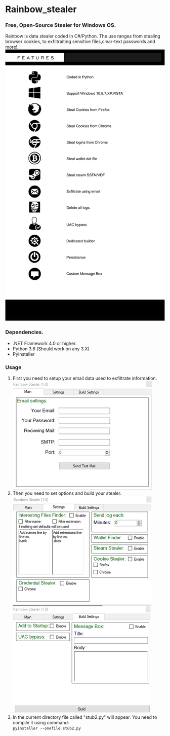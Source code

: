 # Rainbow_stealer
### Free, Open-Source Stealer for Windows OS.         
Rainbow is data stealer coded in C#/Python. The use ranges from stealing browser cookies, to exfiltraiting sensitive files,clear-text passwords and more!.        
![alt text](https://github.com/remix30303/Rainbow_stealer/blob/master/features.jpg)
### Dependencies.
* .NET Framework 4.0 or higher.
* Python 3.8 (Should work on any 3.X)
* PyInstaller
### Usage
1. First you need to setup your email data used to exfiltrate information.          
![alt text](https://github.com/remix30303/Rainbow_stealer/blob/master/SMTP.png)
2. Then you need to set options and build your stealer.             
![alt text](https://github.com/remix30303/Rainbow_stealer/blob/master/options.png)
![alt text](https://github.com/remix30303/Rainbow_stealer/blob/master/build.png)
3. In the current directory file called "stub2.py" will appear. You need to compile it using command:           
`pyinstaller --onefile stub2.py`


  
